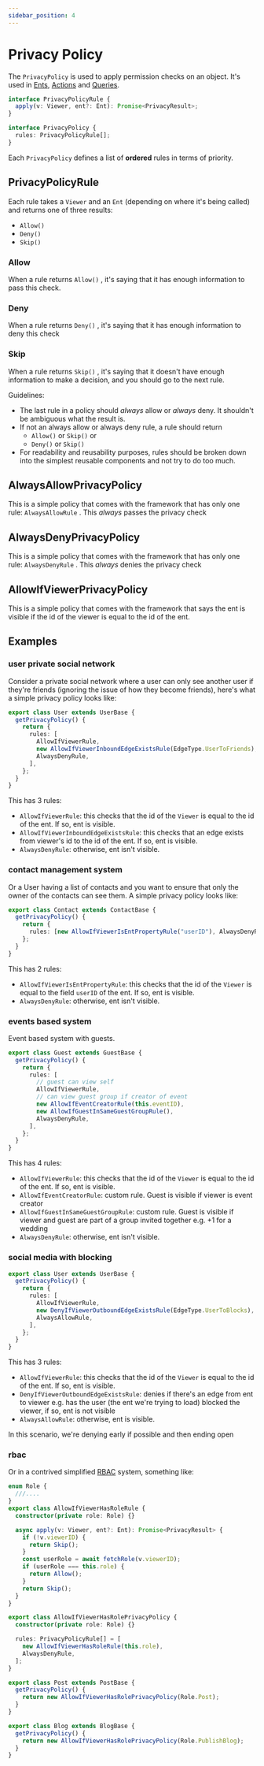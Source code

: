 ```yaml
---
sidebar_position: 4
---
```


# Privacy Policy

The `PrivacyPolicy` is used to apply permission checks on an object. It's used in [Ents](/docs/core-concepts/ent), [Actions](/docs/actions/action) and [Queries](/docs/core-concepts/ent-query).

```ts
interface PrivacyPolicyRule {
  apply(v: Viewer, ent?: Ent): Promise<PrivacyResult>;
}

interface PrivacyPolicy {
  rules: PrivacyPolicyRule[];
}
```

Each `PrivacyPolicy` defines a list of **ordered** rules in terms of priority.

## PrivacyPolicyRule

Each rule takes a `Viewer` and an `Ent` (depending on where it's being called) and returns one of three results:

* `Allow()`
* `Deny()`
* `Skip()`

### Allow

When a rule returns `Allow()` , it's saying that it has enough information to pass this check.

### Deny

When a rule returns `Deny()` , it's saying that it has enough information to deny this check

### Skip

When a rule returns `Skip()` , it's saying that it doesn't have enough information to make a decision, and you should go to the next rule.

Guidelines:

* The last rule in a policy should *always* allow or *always* deny. It shouldn't be ambiguous what the result is.
* If not an always allow or always deny rule, a rule should return
  * `Allow()` or `Skip()` or
  * `Deny()` or `Skip()`
* For readability and reusability purposes, rules should be broken down into the simplest reusable components and not try to do too much.

## AlwaysAllowPrivacyPolicy

This is a simple policy that comes with the framework that has only one rule: `AlwaysAllowRule` . This *always* passes the privacy check

## AlwaysDenyPrivacyPolicy

This is a simple policy that comes with the framework that has only one rule: `AlwaysDenyRule` . This *always* denies the privacy check

## AllowIfViewerPrivacyPolicy

This is a simple policy that comes with the framework that says the ent is visible if the id of the viewer is equal to the id of the ent.

## Examples

### user private social network

Consider a private social network where a user can only see another user if they're friends (ignoring the issue of how they become friends), here's what a simple privacy policy looks like:

```ts title="src/ent/user.ts"
export class User extends UserBase {
  getPrivacyPolicy() {
    return {
      rules: [
        AllowIfViewerRule,
        new AllowIfViewerInboundEdgeExistsRule(EdgeType.UserToFriends),
        AlwaysDenyRule,
      ],
    };
  }
}

```

This has 3 rules:

* `AllowIfViewerRule`: this checks that the id of the `Viewer` is equal to the id of the ent. If so, ent is visible.
* `AllowIfViewerInboundEdgeExistsRule`: this checks that an edge exists from viewer's id to the id of the ent. If so, ent is visible.
* `AlwaysDenyRule`: otherwise, ent isn't visible.

### contact management system

Or a User having a list of contacts and you want to ensure that only the owner of the contacts can see them. A simple privacy policy looks like:

```ts title="src/ent/contact.ts"
export class Contact extends ContactBase {
  getPrivacyPolicy() {
    return {
      rules: [new AllowIfViewerIsEntPropertyRule("userID"), AlwaysDenyRule],
    };
  }
}
```

This has 2 rules:

* `AllowIfViewerIsEntPropertyRule`: this checks that the id of the `Viewer` is equal to the field `userID` of the ent. If so, ent is visible.
* `AlwaysDenyRule`: otherwise, ent isn't visible.

### events based system

Event based system with guests.

```ts title="src/ent/guest.ts"
export class Guest extends GuestBase {
  getPrivacyPolicy() {
    return {
      rules: [
        // guest can view self
        AllowIfViewerRule,
        // can view guest group if creator of event
        new AllowIfEventCreatorRule(this.eventID),
        new AllowIfGuestInSameGuestGroupRule(),
        AlwaysDenyRule,
      ],
    };
  }
}

```

This has 4 rules:

* `AllowIfViewerRule`:  this checks that the id of the `Viewer` is equal to the id of the ent. If so, ent is visible.
* `AllowIfEventCreatorRule`: custom rule. Guest is visible if viewer is event creator
* `AllowIfGuestInSameGuestGroupRule`: custom rule. Guest is visible if viewer and guest are part of a group invited together e.g. +1 for a wedding
* `AlwaysDenyRule`: otherwise, ent isn't visible.

### social media with blocking

```ts title="src/ent/user.ts"
export class User extends UserBase {
  getPrivacyPolicy() {
    return {
      rules: [
        AllowIfViewerRule,
        new DenyIfViewerOutboundEdgeExistsRule(EdgeType.UserToBlocks),
        AlwaysAllowRule,
      ],
    };
  }
}
```

This has 3 rules:

* `AllowIfViewerRule`:  this checks that the id of the `Viewer` is equal to the id of the ent. If so, ent is visible.
* `DenyIfViewerOutboundEdgeExistsRule`: denies if there's an edge from ent to viewer e.g. has the user (the ent we're trying to load) blocked the viewer, if so, ent is not visible
* `AlwaysAllowRule`: otherwise, ent is visible.

In this scenario, we're denying early if possible and then ending open

### rbac

Or in a contrived simplified [RBAC](https://en.wikipedia.org/wiki/Role-based_access_control) system, something like:

```ts title="src/privacy/roles.ts"
enum Role {
  ///....
}
export class AllowIfViewerHasRoleRule {
  constructor(private role: Role) {}

  async apply(v: Viewer, ent?: Ent): Promise<PrivacyResult> {
    if (!v.viewerID) {
      return Skip();
    }
    const userRole = await fetchRole(v.viewerID);
    if (userRole === this.role) {
      return Allow();
    }
    return Skip();
  }
}

export class AllowIfViewerHasRolePrivacyPolicy {
  constructor(private role: Role) {}

  rules: PrivacyPolicyRule[] = [
    new AllowIfViewerHasRoleRule(this.role),
    AlwaysDenyRule,
  ]; 
}

```

```ts title="src/ent/post.ts"
export class Post extends PostBase {
  getPrivacyPolicy() {
    return new AllowIfViewerHasRolePrivacyPolicy(Role.Post);
  }
}
```

```ts title="src/ent/blog.ts"
export class Blog extends BlogBase {
  getPrivacyPolicy() {
    return new AllowIfViewerHasRolePrivacyPolicy(Role.PublishBlog); 
  }
}
```
